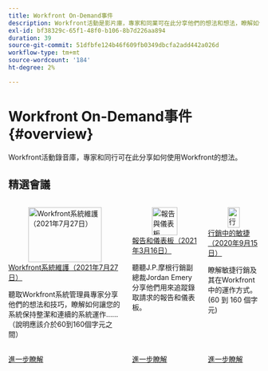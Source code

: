 ```yaml
---
title: Workfront On-Demand事件
description: Workfront活動是影片庫，專家和同業可在此分享他們的想法和想法，瞭解如何使用Workfront來增強為組織完成的工作。
exl-id: bf38329c-65f1-48f0-b106-8b7d226aa894
duration: 39
source-git-commit: 51dfbfe124b46f609fb0349dbcfa2add442a026d
workflow-type: tm+mt
source-wordcount: '184'
ht-degree: 2%

---
```


# Workfront On-Demand事件 {#overview}

Workfront活動錄音庫，專家和同行可在此分享如何使用Workfront的想法。

## 精選會議

<!-- CARDS 

* user-groups/workfront-system-maintenance.md
* user-groups/reporting-and-dashboards.md
* user-groups/agile-in-marketing.md

-->
<!-- START CARDS HTML - DO NOT MODIFY BY HAND -->
<div class="columns">
    <div class="column is-half-tablet is-half-desktop is-one-third-widescreen" aria-label="Workfront System Maintenance (July 27, 2021)">
        <div class="card" style="height: 100%; display: flex; flex-direction: column; height: 100%;">
            <div class="card-image">
                <figure class="image x-is-16by9">
                    <a href="user-groups/workfront-system-maintenance.md" title="Workfront系統維護（2021年7月27日）" target="_blank" rel="referrer">
                        <img class="is-bordered-r-small" src="https://video.tv.adobe.com/v/341213/?format=jpeg&nocache=1751033947116" alt="Workfront系統維護（2021年7月27日）"
                             style="width: 100%; aspect-ratio: 16 / 9; object-fit: cover; overflow: hidden; display: block; margin: auto;">
                    </a>
                </figure>
            </div>
            <div class="card-content is-padded-small" style="display: flex; flex-direction: column; flex-grow: 1; justify-content: space-between;">
                <div class="top-card-content">
                    <p class="headline is-size-6 has-text-weight-bold">
                        <a href="user-groups/workfront-system-maintenance.md" target="_blank" rel="referrer" title="Workfront系統維護（2021年7月27日）">Workfront系統維護（2021年7月27日）</a>
                    </p>
                    <p class="is-size-6">聽取Workfront系統管理員專家分享他們的想法和技巧，瞭解如何讓您的系統保持整潔和連續的系統運作…… （說明應該介於60到160個字元之間）</p>
                </div>
                <a href="user-groups/workfront-system-maintenance.md" target="_blank" rel="referrer" class="spectrum-Button spectrum-Button--outline spectrum-Button--primary spectrum-Button--sizeM" style="align-self: flex-start; margin-top: 1rem;">
                    <span class="spectrum-Button-label has-no-wrap has-text-weight-bold">進一步瞭解</span>
                </a>
            </div>
        </div>
    </div>
    <div class="column is-half-tablet is-half-desktop is-one-third-widescreen" aria-label="Reporting & Dashboards (March 16, 2021)">
        <div class="card" style="height: 100%; display: flex; flex-direction: column; height: 100%;">
            <div class="card-image">
                <figure class="image x-is-16by9">
                    <a href="user-groups/reporting-and-dashboards.md" title="報告與儀表板（2021年3月16日）" target="_blank" rel="referrer">
                        <img class="is-bordered-r-small" src="https://video.tv.adobe.com/v/341216/?format=jpeg&nocache=1751033947099" alt="報告與儀表板（2021年3月16日）"
                             style="width: 100%; aspect-ratio: 16 / 9; object-fit: cover; overflow: hidden; display: block; margin: auto;">
                    </a>
                </figure>
            </div>
            <div class="card-content is-padded-small" style="display: flex; flex-direction: column; flex-grow: 1; justify-content: space-between;">
                <div class="top-card-content">
                    <p class="headline is-size-6 has-text-weight-bold">
                        <a href="user-groups/reporting-and-dashboards.md" target="_blank" rel="referrer" title="報告與儀表板（2021年3月16日）">報告和儀表板（2021年3月16日）</a>
                    </p>
                    <p class="is-size-6">聽聽J.P.摩根行銷副總裁Jordan Emery分享他們用來追蹤錄取請求的報告和儀表板。</p>
                </div>
                <a href="user-groups/reporting-and-dashboards.md" target="_blank" rel="referrer" class="spectrum-Button spectrum-Button--outline spectrum-Button--primary spectrum-Button--sizeM" style="align-self: flex-start; margin-top: 1rem;">
                    <span class="spectrum-Button-label has-no-wrap has-text-weight-bold">進一步瞭解</span>
                </a>
            </div>
        </div>
    </div>
    <div class="column is-half-tablet is-half-desktop is-one-third-widescreen" aria-label="Agile in Marketing (Sep 15, 2020)">
        <div class="card" style="height: 100%; display: flex; flex-direction: column; height: 100%;">
            <div class="card-image">
                <figure class="image x-is-16by9">
                    <a href="user-groups/agile-in-marketing.md" title="行銷中的敏捷（2020年9月15日）" target="_blank" rel="referrer">
                        <img class="is-bordered-r-small" src="https://video.tv.adobe.com/v/341224/?format=jpeg&nocache=1751033947085" alt="行銷中的敏捷（2020年9月15日）"
                             style="width: 100%; aspect-ratio: 16 / 9; object-fit: cover; overflow: hidden; display: block; margin: auto;">
                    </a>
                </figure>
            </div>
            <div class="card-content is-padded-small" style="display: flex; flex-direction: column; flex-grow: 1; justify-content: space-between;">
                <div class="top-card-content">
                    <p class="headline is-size-6 has-text-weight-bold">
                        <a href="user-groups/agile-in-marketing.md" target="_blank" rel="referrer" title="行銷中的敏捷（2020年9月15日）">行銷中的敏捷（2020年9月15日）</a>
                    </p>
                    <p class="is-size-6">瞭解敏捷行銷及其在Workfront中的運作方式。 (60 到 160 個字元)</p>
                </div>
                <a href="user-groups/agile-in-marketing.md" target="_blank" rel="referrer" class="spectrum-Button spectrum-Button--outline spectrum-Button--primary spectrum-Button--sizeM" style="align-self: flex-start; margin-top: 1rem;">
                    <span class="spectrum-Button-label has-no-wrap has-text-weight-bold">進一步瞭解</span>
                </a>
            </div>
        </div>
    </div>
</div>
<!-- END CARDS HTML - DO NOT MODIFY BY HAND -->
